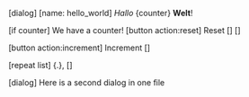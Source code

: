 [dialog]
[name: hello_world]
_Hallo_ {counter} **Welt**!

[if counter]
We have a counter!
[button action:reset] Reset []
[]

[button action:increment] Increment []

[repeat list] {.}, []


[dialog]
Here is a second dialog in one file